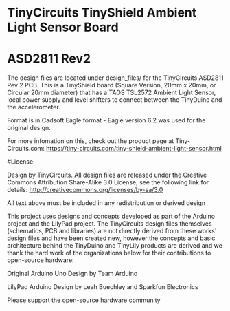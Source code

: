 # TinyCircuits TinyShield Ambient Light Sensor Board
# ASD2811 Rev2

The design files are located under design_files/ for the TinyCircuits ASD2811 Rev 2 PCB.  This is a TinyShield board (Square Version, 20mm x 20mm, or Circular 20mm diameter) that has a TAOS TSL2572 Ambient Light Sensor, local power supply and level shifters to connect between the TinyDuino and the accelerometer. 

Format is in Cadsoft Eagle format - Eagle version 6.2 was used for the original design.

For more infomation on this, check out the product page at Tiny-Circuits.com:  https://tiny-circuits.com/tiny-shield-ambient-light-sensor.html



#License:

Design by TinyCircuits.
All design files are released under the Creative Commons Attribution Share-Alike 3.0 License, see the following link for details: http://creativecommons.org/licenses/by-sa/3.0

All text above must be included in any redistribution or derived design

This project uses designs and concepts developed as part of the Arduino project and the LilyPad project.  The TinyCircuits design files themselves (schematics, PCB and libraries) are not directly derived from these works' design files and have been created new, however the concepts and basic architecture behind the TinyDuino and TinyLily products are derived and we thank the hard work of the organizations below for their contributions to open-source hardware:
  
Original Arduino Uno Design by Team Arduino

LilyPad Arduino Design by Leah Buechley and Sparkfun Electronics

Please support the open-source hardware community 

